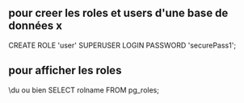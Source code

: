 ## pour creer les roles et users d'une base de données x

CREATE ROLE 'user'
SUPERUSER
LOGIN
PASSWORD 'securePass1';

## pour afficher les roles
\du
ou bien
SELECT rolname FROM pg_roles;